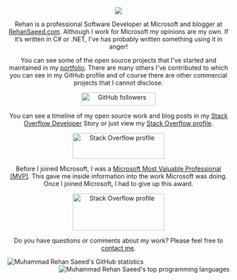 <p align="center"><img src="https://media.githubusercontent.com/media/RehanSaeed/RehanSaeed/master/Images/Muhammad-Rehan-Saeed-1600x300.jpg"/></p>

<p align="center">Rehan is a professional Software Developer at Microsoft and blogger at <a href="https://rehansaeed.com/">RehanSaeed.com</a>. Although I work for Microsoft my opinions are my own. If it’s written in C# or .NET, I've has probably written something using it in anger!</p>

<p align="center">You can see some of the open source projects that I've started and maintained in my <a href="https://rehansaeed.com/portfolio/">portfolio</a>. There are many others I've contributed to which you can see in my GitHub profile and of course there are other commercial projects that I cannot disclose.</p>

<p align="center"><a href="https://github.com/RehanSaeed"><img alt="GitHub followers" height="30" width="168" src="https://img.shields.io/github/followers/RehanSaeed?style=social"/></a></p>

<p align="center">You can see a timeline of my open source work and blog posts in my <a href="https://stackoverflow.com/story/muhammad-rehan-saeed">Stack Overflow Developer</a> Story or just view my <a href="https://stackoverflow.com/users/1212017/muhammad-rehan-saeed">Stack Overflow profile</a>.</p>

<p align="center"><a href="https://stackoverflow.com/users/1212017/muhammad-rehan-saeed"><img alt="Stack Overflow profile" height="58" width="208" src="https://stackoverflow.com/users/flair/1212017.png?theme=dark"/></a></p>
  
<p align="center">Before I joined Microsoft, I was a <a href="https://mvp.microsoft.com/en-us/PublicProfile/5001654?fullName=Muhammad%20Rehan%20Saeed">Microsoft Most Valuable Professional (MVP)</a>. This gave me inside information into the work Microsoft was doing. Once I joined Microsoft, I had to give up this award.</p>

<p align="center"><a href="https://mvp.microsoft.com/en-us/PublicProfile/5001654?fullName=Muhammad%20Rehan%20Saeed"><img alt="Stack Overflow profile" height="84" width="208" src="https://media.githubusercontent.com/media/RehanSaeed/RehanSaeed/master/Images/Microsoft-Most-Valuable-Professional-750x303.png"/></a></p>

<p align="center">Do you have questions or comments about my work? Please feel free to <a href="https://rehansaeed.com/">contact me</a>.</p>

<img align="left" alt="Muhammad Rehan Saeed's GitHub statistics" src="https://github-readme-stats.vercel.app/api?username=RehanSaeed&show_icons=true&count_private=true&include_all_commits=true" />

<img align="right" alt="Muhammad Rehan Saeed's top programming languages" src="https://github-readme-stats.vercel.app/api/top-langs/?username=RehanSaeed&layout=compact" />
